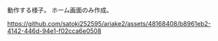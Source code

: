 動作する様子。
ホーム画面のみ作成。

https://github.com/satoki252595/ariake2/assets/48168408/b8961eb2-4142-446d-94e1-f02cca6e0508

